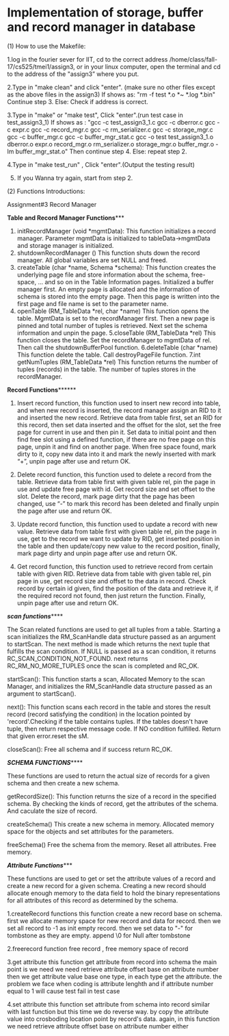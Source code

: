# Implementation of storage, buffer and record manager in database

(1) How to use the Makefile:

1.log in the fourier sever for IIT, cd to the correct address /home/class/fall-17/cs525/tmei1/assign3, or in your linux computer, open the terminal and cd to the address of the "assign3” where you put.

2.Type in "make clean" and click "enter". (make sure no other files except as the above files in the assign3)
If shows as:
"rm -f  test *.o *~ *.log *.bin"
Continue step 3.   Else: Check if address is correct.

3.Type in "make" or "make test", Click "enter".(run test case in test_assign3_1)
If shows as :
"gcc  -c test_assign3_1.c
gcc  -c dberror.c
gcc  -c expr.c
gcc  -c  record_mgr.c
gcc  -c rm_serializer.c
gcc  -c storage_mgr.c
gcc -c buffer_mgr.c
gcc  -c buffer_mgr_stat.c
gcc -o test test_assign3_1.o dberror.o expr.o record_mgr.o rm_serializer.o storage_mgr.o buffer_mgr.o -lm buffer_mgr_stat.o"
Then continue step 4. Else: repeat step 2.

4.Type in "make test_run" , Click "enter".(Output the testing result)

5. If you Wanna try again, start from step 2.


(2) Functions Introductions:

Assignment#3 Record Manager

**********Table and Record Manager Functions*************

1. initRecordManager (void *mgmtData):
This function initializes a record manager. Parameter mgmtData is initialized to tableData->mgmtData and storage manager is initialized.
2. shutdownRecordManager ()
This function shuts down the record manager. All global variables are set NULL and freed.
3. createTable (char *name, Schema *schema):
This function creates the underlying page file and store information about the schema, free-space, ... and so on in the Table Information pages. Initialized a buffer manager first. An empty page is allocated and the information of schema is stored into the empty page. Then this page is written into the first page and file name is set to the parameter name.
4. openTable (RM_TableData *rel, char *name)
This function opens the table. MgmtData is set to the recordManager first. Then a new page is pinned and total number of tuples is retrieved. Next set the schema information and unpin the page.
5.closeTable (RM_TableData *rel)
This function closes the table. Set the recordManager to mgmtData of rel. Then call the shutdownBufferPool function.
6.deleteTable (char *name)
This function delete the table. Call destroyPageFile function.
7.int getNumTuples (RM_TableData *rel)
This function returns the number of tuples (records) in the table. The number of tuples stores in the recordManager.

****Record Functions**********

1. Insert record function, this function used to insert new record into table, and when new record is inserted, the record manager assign an RID to it and inserted the new record. Retrieve data from table first, set an RID for this record, then set data inserted and the offset for the slot, set the free page for current in use and then pin it. Set data to initial point and then find free slot using a defined function, if there are no free page on this page, unpin it and find on another page. When free space found, mark dirty to it, copy new data into it and mark the newly inserted with mark “+”, unpin page after use and return OK.

2. Delete record function, this function used to delete a record from the table. Retrieve data from table first with given table rel, pin the page in use and update free page with id. Get record size and set offset to the slot. Delete the record, mark page dirty that the page has been changed, use “-” to mark this record has been deleted and finally unpin the page after use and return OK.

3. Update record function, this function used to update a record with new value. Retrieve data from table first with given table rel, pin the page in use, get to the record we want to update by RID, get inserted position in the table and then update/copy new value to the record position, finally, mark page dirty and unpin page after use and return OK.

4. Get record function, this function used to retrieve record from certain table with given RID. Retrieve data from table with given table rel, pin page in use, get record size and offset to the data in record. Check record by certain id given, find the position of the data and retrieve it, if the required record not found, then just return the function. Finally, unpin page after use and return OK.


*******scan functions***********


The Scan related functions are used to get all tuples from a table. Starting a scan initializes the RM_ScanHandle data structure passed as an argument to startScan. The next method is made which returns the next tuple that fulfills the scan condition. If NULL is passed as a scan condition, it returns RC_SCAN_CONDITION_NOT_FOUND. next returns RC_RM_NO_MORE_TUPLES once the scan is completed and RC_OK.

startScan():
This function starts a scan, Allocated Memory to the scan Manager, and initializes the RM_ScanHandle data structure passed as an argument to startScan().

next():
This function scans each record in the table and stores the result record (record satisfying the condition) in the location pointed by  'record'.Checking if the table contains tuples. If the tables doesn't have tuple, then return respective message code. If NO condition fulfilled. Return that given error.reset the sM.

closeScan(): Free all schema and if success return RC_OK.


*********SCHEMA FUNCTIONS*************


These functions are used to return the actual size of records for a given schema and then create a new schema. 

getRecordSize():
This function returns the size of a record in the specified schema. By checking the kinds of record, get the attributes of the schema. And caculate the size of record.

createSchema()
This create a new schema in memory. Allocated memory space for the objects and set attributes for the parameters.

freeSchema()
Free the schema from the memory. Reset all attributes. Free memory.

*******Attribute Functions**********

These functions are used to get or set the attribute values of a record and create a new record for a given schema. Creating a new record should allocate enough memory to the data field to hold the binary representations for all attributes of this record as determined by the schema.

1.createRecord functions
    this function create a new record base on schema. first we allocate memory space for new record and data for record.
    then we set all record to -1 as init empty record. then we set data to "-" for tombstone as they are empty.
    append \0 for Null after tombstone

    
2.freerecord function
   free record , free memory space of record

3.get attribute 
   this function get attribute from record into schema
   the main point is we need we need retrieve attribute offset base on attribute number
   then we get attribute value base one type, in each type get the attribute. 
   the problem we face when coding is attribute lenghth and if attribute number equal to 1 will cause test fail in test case
   
4.set attribute
   this function set attribute from schema into record
   similar with last function but this time we do reverse way. by copy the attribute value into crosboding location point by record's data.
   again, in this function we need retrieve attribute offset base on attribute number either
